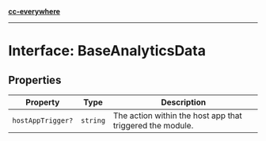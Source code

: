[**cc-everywhere**](../../../../../index.md)

***

# Interface: BaseAnalyticsData

## Properties

| Property | Type | Description |
| ------ | ------ | ------ |
| <a id="hostapptrigger"></a> `hostAppTrigger?` | `string` | The action within the host app that triggered the module. |

